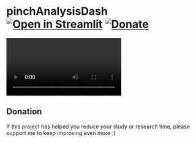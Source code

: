 # pinchAnalysisDash [![Open in Streamlit](https://static.streamlit.io/badges/streamlit_badge_black_white.svg)](https://share.streamlit.io/luiseduardocorreagallego/pinchanalysisdash/main/pinchAnalysisDash.py) [![Donate](https://img.shields.io/badge/Donate-PayPal-green.svg)](https://paypal.me/LuisEduardoCorreaG )

![caption](https://github.com/LuisEduardoCorreaGallego/pinchAnalysisDash/blob/main/streamlit-pinchAnalysisDash-v1-0-0.webm)

## Donation 
If this project has helped you reduce your study or research time, please support me to keep improving even more :)
